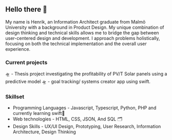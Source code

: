 ## Hello there 👋
My name is Henrik, an Information Architect graduate from Malmö University with a background in Product Design. My unique combination of design thinking and technical skills allows me to bridge the gap between user-centered design and development. I approach problems holistically, focusing on both the technical implementation and the overall user experience.
### Current projects
🛸 - Thesis project investigating the profitability of PV/T Solar panels using a predictive model
🛸 - goal tracking/ systems creator app using swift.
### Skillset
* Programming Languages - Javascript, Typescript, Python, PHP and currently learning swift🐤
* Web technologies - HTML, CSS, JSON, And SQL 🗂️
* Design Skills - UX/UI Design, Prototyping, User Research, Information Architecture, Design Thinking
